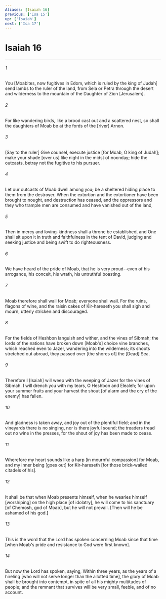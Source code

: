 ```yaml
---
Aliases: [Isaiah 16]
previous: ['Isa 15']
up: ['Isaiah']
next: ['Isa 17']
---
```

# Isaiah 16

***


###### 1 


You [Moabites, now fugitives in Edom, which is ruled by the king of Judah] send lambs to the ruler of the land, from Sela or Petra through the desert and wilderness to the mountain of the Daughter of Zion [Jerusalem]. 


###### 2 


For like wandering birds, like a brood cast out and a scattered nest, so shall the daughters of Moab be at the fords of the [river] Arnon. 


###### 3 


[Say to the ruler] Give counsel, execute justice [for Moab, O king of Judah]; make your shade [over us] like night in the midst of noonday; hide the outcasts, betray not the fugitive to his pursuer. 


###### 4 


Let our outcasts of Moab dwell among you; be a sheltered hiding place to them from the destroyer. When the extortion and the extortioner have been brought to nought, and destruction has ceased, and the oppressors and they who trample men are consumed and have vanished out of the land, 


###### 5 


Then in mercy and loving-kindness shall a throne be established, and  One shall sit upon it in truth and faithfulness in the tent of David, judging and seeking justice and being swift to do righteousness. 


###### 6 


We have heard of the pride of Moab, that he is very proud--even of his arrogance, his conceit, his wrath, his untruthful boasting. 


###### 7 


Moab therefore shall wail for Moab; everyone shall wail. For the ruins, flagons of wine, and the raisin cakes of Kir-hareseth you shall sigh and mourn, utterly stricken and discouraged. 


###### 8 


For the fields of Heshbon languish and wither, and the vines of Sibmah; the lords of the nations have broken down [Moab's] choice vine branches, which reached even to Jazer, wandering into the wilderness; its shoots stretched out abroad, they passed over [the shores of] the [Dead] Sea. 


###### 9 


Therefore I [Isaiah] will weep with the weeping of Jazer for the vines of Sibmah. I will drench you with my tears, O Heshbon and Elealeh; for upon your summer fruits and your harvest the shout [of alarm and the cry of the enemy] has fallen. 


###### 10 


And gladness is taken away, and joy out of the plentiful field; and in the vineyards there is no singing, nor is there joyful sound; the treaders tread out no wine in the presses, for the shout of joy has been made to cease. 


###### 11 


Wherefore my heart sounds like a harp [in mournful compassion] for Moab, and my inner being [goes out] for Kir-hareseth [for those brick-walled citadels of his]. 


###### 12 


It shall be that when Moab presents himself, when he wearies himself [worshiping] on the high place [of idolatry], he will come to his sanctuary [of Chemosh, god of Moab], but he will not prevail. [Then will he be ashamed of his god.] 


###### 13 


This is the word that the Lord has spoken concerning Moab since that time [when Moab's pride and resistance to God were first known]. 


###### 14 


But now the Lord has spoken, saying, Within three years, as the years of a hireling [who will not serve longer than the allotted time], the glory of Moab shall be brought into contempt, in spite of all his mighty multitudes of people; and the remnant that survives will be very small, feeble, and of no account.
